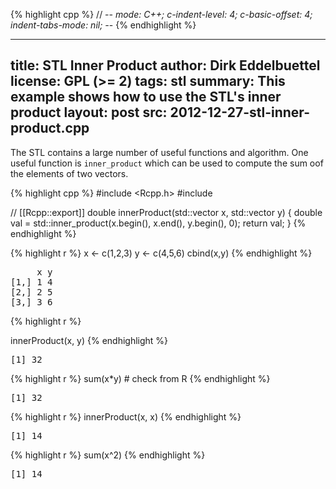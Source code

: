 
{% highlight cpp %}
// -*- mode: C++; c-indent-level: 4; c-basic-offset: 4; indent-tabs-mode: nil; -*-
{% endhighlight %}

---
title: STL Inner Product
author: Dirk Eddelbuettel
license: GPL (>= 2)
tags: stl
summary: This example shows how to use the STL's inner product
layout: post
src: 2012-12-27-stl-inner-product.cpp
---
The STL contains a large number of useful functions and algorithm.
One useful function is `inner_product` which can be used to compute
the sum oof the elements of two vectors.



{% highlight cpp %}
#include <Rcpp.h>
#include <numeric>

// [[Rcpp::export]]
double innerProduct(std::vector<double> x, std::vector<double> y) {
    double val = std::inner_product(x.begin(), x.end(), y.begin(), 0);
    return val;
}
{% endhighlight %}


{% highlight r %}
  x <- c(1,2,3)
  y <- c(4,5,6)
  cbind(x,y)
{% endhighlight %}



<pre class="output">
     x y
[1,] 1 4
[2,] 2 5
[3,] 3 6
</pre>



{% highlight r %}

  innerProduct(x, y)
{% endhighlight %}



<pre class="output">
[1] 32
</pre>



{% highlight r %}
  sum(x*y)  # check from R
{% endhighlight %}



<pre class="output">
[1] 32
</pre>




{% highlight r %}
  innerProduct(x, x)
{% endhighlight %}



<pre class="output">
[1] 14
</pre>



{% highlight r %}
  sum(x^2)
{% endhighlight %}



<pre class="output">
[1] 14
</pre>

